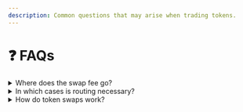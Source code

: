 ```yaml
---
description: Common questions that may arise when trading tokens.
---
```


# ❓ FAQs

<details>

<summary>Where does the swap fee go?</summary>

From the total fee charged during a swap operation, a portion is rebated to users who provide liquidity to the pool (liquidity providers), while the remaining part goes to the ALEX Lab Foundation. By default, this split is 50/50, but it may vary depending on the specific liquidity pool settings.

You can view these percentages in the Pool Info panel by navigating to the Swap -> Pool tab from the navbar and selecting your pool of interest from the list.

</details>

<details>

<summary>In which cases is routing necessary?</summary>

Token swaps on ALEX are performed on a decentralized exchange (DEX) and powered by liquidity pools. This implies that if you want to trade STX for ALEX tokens, you are interacting with the STX-ALEX liquidity pool. Since this pool exists, a direct swap is possible.

Now, suppose you want to trade MEME1 for MEME2, but there isn't a specific MEME1-MEME2 liquidity pool. In this case, the platform will use intermediate pools. For example, if there are STX-MEME1 and ALEX-MEME2 liquidity pools, they will act as intermediaries. In this case, the swap route would be MEME1 -> STX -> ALEX -> MEME2. While MEME1 is still the base token and MEME2 the target token, the swap involves two intermediate tokens (STX and ALEX).

</details>

<details>

<summary>How do token swaps work?</summary>

Swaps on ALEX's decentralized exchange (DEX) operate through smart contracts built on the Stacks network. These smart contracts manage liquidity pools, which are collections of crypto assets deposited by users. When you perform a swap, you trade tokens with the liquidity pool, eliminating the need for a direct counterparty. For example, if a user wants to trade Stacks' native currency (STX) for ALEX's governance token (ALEX), they would interact with the STX-ALEX liquidity pool on ALEX's smart contracts.

The [Automated Market Maker (AMM)](../../detailed-information/alexs-automated-market-maker-amm.md) protocol controls prices, fees, and token amounts. For further information on this topic please refer to the [ALEXGo Trading Pool documentation](https://docs.alexgo.io/automated-market-making/trading-pool).

</details>

